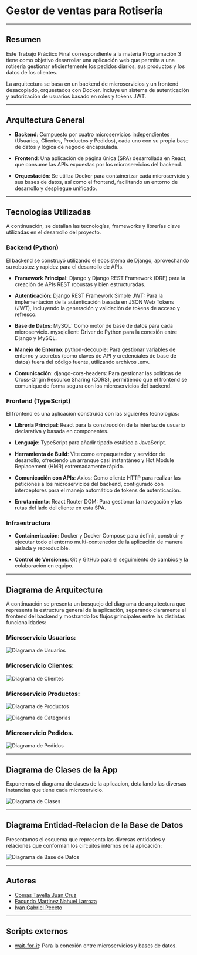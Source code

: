 # Gestor de ventas para Rotisería
---
## Resumen

Este Trabajo Práctico Final correspondiente a la materia Programación 3 tiene como objetivo desarrollar una aplicación web que permita a una rotisería gestionar eficientemente los pedidos diarios, sus productos y los datos de los clientes.

La arquitectura se basa en un backend de microservicios y un frontend desacoplado, orquestados con Docker. Incluye un sistema de autenticación y autorización de usuarios basado en roles y tokens JWT.

---

## Arquitectura General

- **Backend**: Compuesto por cuatro microservicios independientes (Usuarios, Clientes, Productos y Pedidos), cada uno con su propia base de datos y lógica de negocio encapsulada.

- **Frontend**: Una aplicación de página única (SPA) desarrollada en React, que consume las APIs expuestas por los microservicios del backend.

- **Orquestación**: Se utiliza Docker para containerizar cada microservicio y sus bases de datos, así como el frontend, facilitando un entorno de desarrollo y despliegue unificado.
---

## Tecnologías Utilizadas

A continuación, se detallan las tecnologías, frameworks y librerías clave utilizadas en el desarrollo del proyecto.

### Backend (Python)

El backend se construyó utilizando el ecosistema de Django, aprovechando su robustez y rapidez para el desarrollo de APIs.

- **Framework Principal**: Django y Django REST Framework (DRF) para la creación de APIs REST robustas y bien estructuradas.

- **Autenticación**:
    Django REST Framework Simple JWT: Para la implementación de la autenticación basada en JSON Web Tokens (JWT), incluyendo la generación y validación de tokens de acceso y refresco.

- **Base de Datos**:
    MySQL: Como motor de base de datos para cada microservicio.
    mysqlclient: Driver de Python para la conexión entre Django y MySQL.

- **Manejo de Entorno**:
    python-decouple: Para gestionar variables de entorno y secretos (como claves de API y credenciales de base de datos) fuera del código fuente, utilizando archivos .env.

- **Comunicación**:
    django-cors-headers: Para gestionar las políticas de Cross-Origin Resource Sharing (CORS), permitiendo que el frontend se comunique de forma segura con los microservicios del backend.

### Frontend (TypeScript)

El frontend es una aplicación construida con las siguientes tecnologías:

- **Librería Principal**: React para la construcción de la interfaz de usuario declarativa y basada en componentes.

- **Lenguaje**: TypeScript para añadir tipado estático a JavaScript.

- **Herramienta de Build**: Vite como empaquetador y servidor de desarrollo, ofreciendo un arranque casi instantáneo y Hot Module Replacement (HMR) extremadamente rápido.

- **Comunicación con APIs**:
    Axios: Como cliente HTTP para realizar las peticiones a los microservicios del backend, configurado con interceptores para el manejo automático de tokens de autenticación.

- **Enrutamiento**:
    React Router DOM: Para gestionar la navegación y las rutas del lado del cliente en esta SPA.

### Infraestructura

- **Containerización**: Docker y Docker Compose para definir, construir y ejecutar todo el entorno multi-contenedor de la aplicación de manera aislada y reproducible.

- **Control de Versiones**: Git y GitHub para el seguimiento de cambios y la colaboración en equipo.

---

## Diagrama de Arquitectura

A continuación se presenta un bosquejo del diagrama de arquitectura que representa la estructura general de la aplicación, separando claramente el frontend del backend y mostrando los flujos principales entre las distintas funcionalidades:

### Microservicio Usuarios:

![Diagrama de Usuarios](graficos/usuariosnew.jpg)

### Microservicio Clientes:

![Diagrama de Clientes](graficos/clientes.jpg)

### Microservicio Productos:

![Diagrama de Productos](graficos/productos.jpg)

![Diagrama de Categorias](graficos/categorias.jpg)

### Microservicio Pedidos.

![Diagrama de Pedidos](graficos/pedidosnew.jpg)


---

## Diagrama de Clases de la App

Exponemos el diagrama de clases de la aplicacion, detallando las diversas instancias que tiene cada microservicio.

![Diagrama de Clases](graficos/DiagramaClasesApp.jpg)


---

## Diagrama Entidad-Relacion de la Base de Datos

Presentamos el esquema que representa las diversas entidades y relaciones que conforman los circuitos internos de la aplicación:

![Diagrama de Base de Datos](graficos/grafico2modif.jpg)


---

## Autores

- [Comas Tavella Juan Cruz](https://github.com/juancruzct12)
- [Facundo Martinez Nahuel Larroza](https://github.com/facu24fm)
- [Iván Gabriel Peceto](https://github.com/ivanPeceto)

---

## Scripts externos

- [wait-for-it](https://github.com/vishnubob/wait-for-it): Para la conexión entre microservicios y bases de datos.

